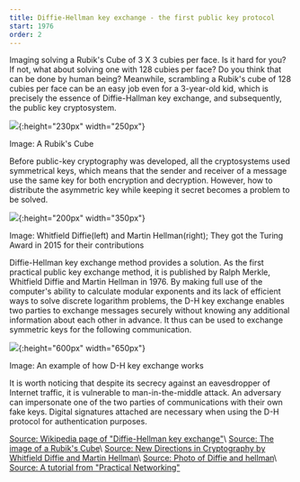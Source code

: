 ```yaml
---
title: Diffie-Hellman key exchange - the first public key protocol
start: 1976
order: 2
---
```



Imaging solving a Rubik's Cube of 3 X 3 cubies per face. Is it hard for you? If not, what about solving one with 128 cubies per face? Do you think that can be done by human being? Meanwhile, scrambling a Rubik's cube of 128 cubies per face can be an easy job even for a 3-year-old kid, which is precisely the essence of Diffie-Hallman key exchange, and subsequently, the public key cryptosystem. 

![](https://upload.wikimedia.org/wikipedia/commons/thumb/a/aa/17_layer_cube.png/800px-17_layer_cube.png){:height="230px" width="250px"}

Image: A Rubik's Cube

Before public-key cryptography was developed, all the cryptosystems used symmetrical keys, which means that the sender and receiver of a message use the same key for both encryption and decryption. However, how to distribute the asymmetric key while keeping it secret becomes a problem to be solved. 


![](https://news.bitcoin.com/wp-content/uploads/2016/03/DiffHellCova.jpg){:height="200px" width="350px"}

Image: Whitfield Diffie(left) and Martin Hellman(right); They got the Turing Award in 2015 for their contributions


Diffie-Hellman key exchange method provides a solution. As the first practical public key exchange method, it is published by Ralph Merkle, Whitfield Diffie and Martin Hellman in 1976. By making full use of the computer's ability to calculate modular exponents and its lack of efficient ways to solve discrete logarithm problems, the D-H key exchange enables two parties to exchange messages securely without knowing any additional information about each other in advance. It thus can be used to exchange symmetric keys for the following communication. 

![](https://www.practicalnetworking.net/wp-content/uploads/2015/11/dh-revised.png){:height="600px" width="650px"}

Image: An example of how D-H key exchange works


It is worth noticing that despite its secrecy against an eavesdropper of Internet traffic, it is vulnerable to man-in-the-middle attack. An adversary can impersonate one of the two parties of communications with their own fake keys. Digital signatures attached are necessary when using the D-H protocol for authentication purposes.

[Source: Wikipedia page of "Diffie-Hellman key exchange"](https://en.wikipedia.org/wiki/Diffie%E2%80%93Hellman_key_exchange)\\
[Source: The image of a Rubik's Cube](https://upload.wikimedia.org/wikipedia/commons/thumb/a/aa/17_layer_cube.png/800px-17_layer_cube.png)\\
[Source: New Directions in Cryptography by Whitfield Diffie and Martin Hellman](https://www-ee.stanford.edu/~hellman/publications/24.pdf)\\
[Source: Photo of Diffie and hellman](https://news.bitcoin.com/diffie-hellman-2015-turing-award/)\\
[Source: A tutorial from "Practical Networking"](https://www.practicalnetworking.net/series/cryptography/diffie-hellman/)
